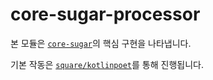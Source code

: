# core-sugar-processor

본 모듈은 [`core-sugar`](../core-sugar)의 핵심 구현을 나타냅니다. 

기본 작동은 [`square/kotlinpoet`](https://github.com/square/kotlinpoet)를 통해 진행됩니다.
